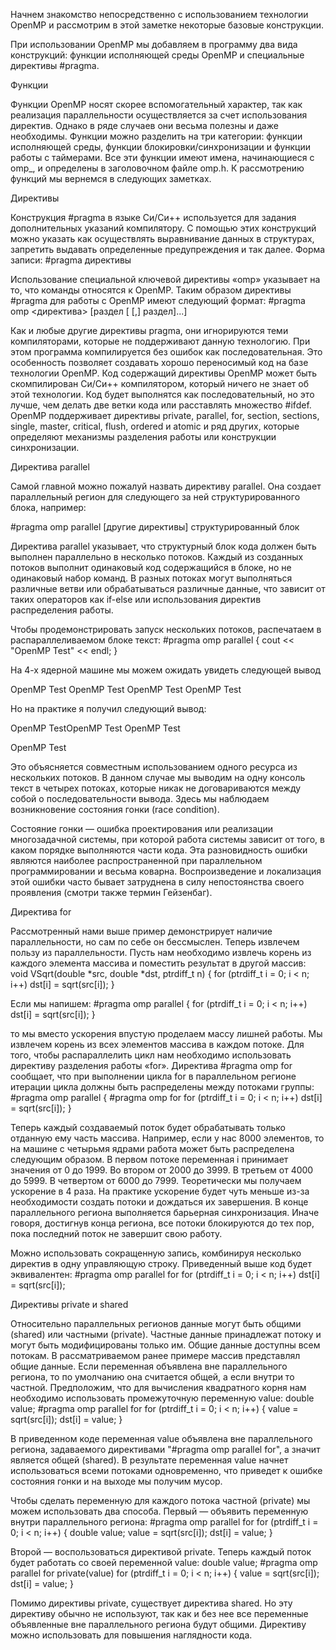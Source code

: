 Начнем знакомство непосредственно с использованием технологии OpenMP и рассмотрим в этой заметке некоторые базовые конструкции.

При использовании OpenMP мы добавляем в программу два вида конструкций: функции исполняющей среды OpenMP и специальные директивы #pragma.

Функции

Функции OpenMP носят скорее вспомогательный характер, так как реализация параллельности осуществляется за счет использования директив. Однако в ряде случаев они весьма полезны и даже необходимы. Функции можно разделить на три категории: функции исполняющей среды, функции блокировки/синхронизации и функции работы с таймерами. Все эти функции имеют имена, начинающиеся с omp_, и определены в заголовочном файле omp.h. К рассмотрению функций мы вернемся в следующих заметках.

Директивы

Конструкция #pragma в языке Си/Си++ используется для задания дополнительных указаний компилятору. С помощью этих конструкций можно указать как осуществлять выравнивание данных в структурах, запретить выдавать определенные предупреждения и так далее. Форма записи:
#pragma директивы

Использование специальной ключевой директивы «omp» указывает на то, что команды относятся к OpenMP. Таким образом директивы #pragma для работы с OpenMP имеют следующий формат:
#pragma omp <директива> [раздел [ [,] раздел]...]

Как и любые другие директивы pragma, они игнорируются теми компиляторами, которые не поддерживают данную технологию. При этом программа компилируется без ошибок как последовательная. Это особенность позволяет создавать хорошо переносимый код на базе технологии OpenMP. Код содержащий директивы OpenMP может быть скомпилирован Си/Си++ компилятором, который ничего не знает об этой технологии. Код будет выполнятся как последовательный, но это лучше, чем делать две ветки кода или расставлять множество #ifdef.
OpenMP поддерживает директивы private, parallel, for, section, sections, single, master, critical, flush, ordered и atomic и ряд других, которые определяют механизмы разделения работы или конструкции синхронизации.

Директива parallel

Самой главной можно пожалуй назвать директиву parallel. Она создает параллельный регион для следующего за ней структурированного блока, например:

#pragma omp parallel [другие директивы]
  структурированный блок

Директива parallel указывает, что структурный блок кода должен быть выполнен параллельно в несколько потоков. Каждый из созданных потоков выполнит одинаковый код содержащийся в блоке, но не одинаковый набор команд. В разных потоках могут выполняться различные ветви или обрабатываться различные данные, что зависит от таких операторов как if-else или использования директив распределения работы.

Чтобы продемонстрировать запуск нескольких потоков, распечатаем в распараллеливаемом блоке текст:
#pragma omp parallel
{
  cout << "OpenMP Test" << endl;
}


На 4-х ядерной машине мы можем ожидать увидеть следующей вывод

OpenMP Test
OpenMP Test
OpenMP Test
OpenMP Test


Но на практике я получил следующий вывод:

OpenMP TestOpenMP Test
OpenMP Test

OpenMP Test

Это объясняется совместным использованием одного ресурса из нескольких потоков. В данном случае мы выводим на одну консоль текст в четырех потоках, которые никак не договариваются между собой о последовательности вывода. Здесь мы наблюдаем возникновение состояния гонки (race condition).

Состояние гонки — ошибка проектирования или реализации многозадачной системы, при которой работа системы зависит от того, в каком порядке выполняются части кода. Эта разновидность ошибки являются наиболее распространенной при параллельном программировании и весьма коварна. Воспроизведение и локализация этой ошибки часто бывает затруднена в силу непостоянства своего проявления (смотри также термин Гейзенбаг).

Директива for

Рассмотренный нами выше пример демонстрирует наличие параллельности, но сам по себе он бессмыслен. Теперь извлечем пользу из параллельности. Пусть нам необходимо извлечь корень из каждого элемента массива и поместить результат в другой массив:
void VSqrt(double *src, double *dst, ptrdiff_t n)
{
  for (ptrdiff_t i = 0; i < n; i++)
    dst[i] = sqrt(src[i]);
}


Если мы напишем:
#pragma omp parallel
{
  for (ptrdiff_t i = 0; i < n; i++)
    dst[i] = sqrt(src[i]);
}


то мы вместо ускорения впустую проделаем массу лишней работы. Мы извлечем корень из всех элементов массива в каждом потоке. Для того, чтобы распараллелить цикл нам необходимо использовать директиву разделения работы «for». Директива #pragma omp for сообщает, что при выполнении цикла for в параллельном регионе итерации цикла должны быть распределены между потоками группы:
#pragma omp parallel
{
  #pragma omp for
  for (ptrdiff_t i = 0; i < n; i++)
    dst[i] = sqrt(src[i]);
}

Теперь каждый создаваемый поток будет обрабатывать только отданную ему часть массива. Например, если у нас 8000 элементов, то на машине с четырьмя ядрами работа может быть распределена следующим образом. В первом потоке переменная i принимает значения от 0 до 1999. Во втором от 2000 до 3999. В третьем от 4000 до 5999. В четвертом от 6000 до 7999. Теоретически мы получаем ускорение в 4 раза. На практике ускорение будет чуть меньше из-за необходимости создать потоки и дождаться их завершения. В конце параллельного региона выполняется барьерная синхронизация. Иначе говоря, достигнув конца региона, все потоки блокируются до тех пор, пока последний поток не завершит свою работу.

Можно использовать сокращенную запись, комбинируя несколько директив в одну управляющую строку. Приведенный выше код будет эквивалентен:
#pragma omp parallel for
for (ptrdiff_t i = 0; i < n; i++)
  dst[i] = sqrt(src[i]);


Директивы private и shared

Относительно параллельных регионов данные могут быть общими (shared) или частными (private). Частные данные принадлежат потоку и могут быть модифицированы только им. Общие данные доступны всем потокам. В рассматриваемом ранее примере массив представлял общие данные. Если переменная объявлена вне параллельного региона, то по умолчанию она считается общей, а если внутри то частной. Предположим, что для вычисления квадратного корня нам необходимо использовать промежуточную переменную value:
double value;
#pragma omp parallel for
for (ptrdiff_t i = 0; i < n; i++)
{
  value = sqrt(src[i]);
  dst[i] = value;
}

В приведенном коде переменная value объявлена вне параллельного региона, задаваемого директивами "#pragma omp parallel for", а значит является общей (shared). В результате переменная value начнет использоваться всеми потоками одновременно, что приведет к ошибке состояния гонки и на выходе мы получим мусор.

Чтобы сделать переменную для каждого потока частной (private) мы можем использовать два способа. Первый — объявить переменную внутри параллельного региона:
#pragma omp parallel for
for (ptrdiff_t i = 0; i < n; i++)
{
  double value;
  value = sqrt(src[i]);
  dst[i] = value;
}

Второй — воспользоваться директивой private. Теперь каждый поток будет работать со своей переменной value:
double value;
#pragma omp parallel for private(value)
for (ptrdiff_t i = 0; i < n; i++)
{
  value = sqrt(src[i]);
  dst[i] = value;
}

Помимо директивы private, существует директива shared. Но эту директиву обычно не используют, так как и без нее все переменные объявленные вне параллельного региона будут общими. Директиву можно использовать для повышения наглядности кода.
